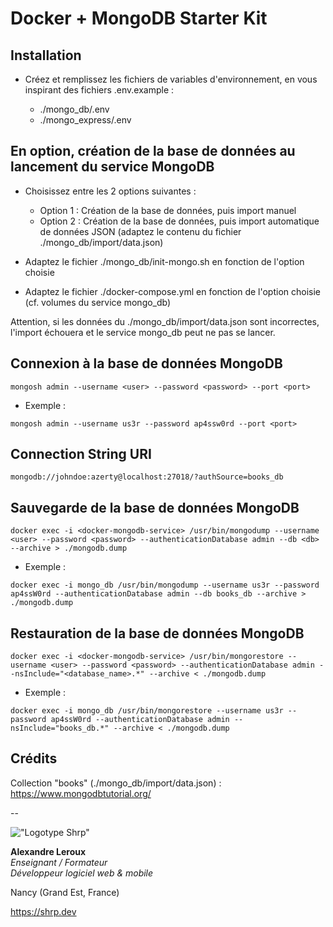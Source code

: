 # Docker + MongoDB Starter Kit

## Installation

- Créez et remplissez les fichiers de variables d'environnement, en vous inspirant des fichiers .env.example :

  - ./mongo_db/.env
  - ./mongo_express/.env

## En option, création de la base de données au lancement du service MongoDB

- Choisissez entre les 2 options suivantes :
  - Option 1 : Création de la base de données, puis import manuel
  - Option 2 : Création de la base de données, puis import automatique de données JSON (adaptez le contenu du fichier ./mongo_db/import/data.json)

- Adaptez le fichier ./mongo_db/init-mongo.sh en fonction de l'option choisie

- Adaptez le fichier ./docker-compose.yml en fonction de l'option choisie (cf. volumes du service mongo_db)

Attention, si les données du ./mongo_db/import/data.json sont incorrectes, l'import échouera et le service mongo_db peut ne pas se lancer.

## Connexion à la base de données MongoDB

```SH
mongosh admin --username <user> --password <password> --port <port>
```

- Exemple :

```SH
mongosh admin --username us3r --password ap4ssw0rd --port <port>
```

## Connection String URI

`mongodb://johndoe:azerty@localhost:27018/?authSource=books_db`

## Sauvegarde de la base de données MongoDB

```SH
docker exec -i <docker-mongodb-service> /usr/bin/mongodump --username <user> --password <password> --authenticationDatabase admin --db <db> --archive > ./mongodb.dump
```

- Exemple :

```SH
docker exec -i mongo_db /usr/bin/mongodump --username us3r --password ap4ssW0rd --authenticationDatabase admin --db books_db --archive > ./mongodb.dump
```

## Restauration de la base de données MongoDB

```SH
docker exec -i <docker-mongodb-service> /usr/bin/mongorestore --username <user> --password <password> --authenticationDatabase admin --nsInclude="<database_name>.*" --archive < ./mongodb.dump
```

- Exemple :

```SH
docker exec -i mongo_db /usr/bin/mongorestore --username us3r --password ap4ssW0rd --authenticationDatabase admin --nsInclude="books_db.*" --archive < ./mongodb.dump
```

## Crédits

Collection "books" (./mongo_db/import/data.json) : <https://www.mongodbtutorial.org/>

--

!["Logotype Shrp"](https://shrp.dev/images/shrp.png)

__Alexandre Leroux__  
_Enseignant / Formateur_  
_Développeur logiciel web & mobile_

Nancy (Grand Est, France)

<https://shrp.dev>
